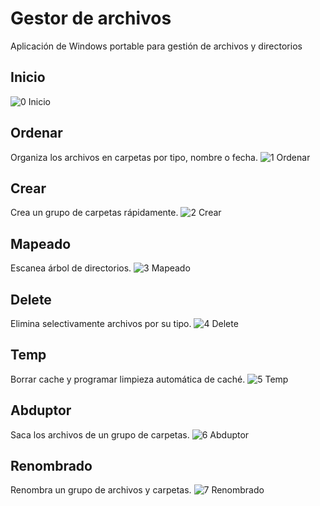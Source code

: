 # Gestor de archivos
Aplicación de Windows portable para gestión de archivos y directorios

## Inicio
![0 Inicio](https://user-images.githubusercontent.com/54257745/120906912-a8222400-c65d-11eb-9b21-249788be314a.png)

## Ordenar
Organiza los archivos en carpetas por tipo, nombre o fecha.
![1 Ordenar](https://user-images.githubusercontent.com/54257745/120906913-a8baba80-c65d-11eb-964c-baf60c8341d6.png)

## Crear
Crea un grupo de carpetas rápidamente.
![2 Crear](https://user-images.githubusercontent.com/54257745/120906914-a8baba80-c65d-11eb-9547-78f7264f4f37.png)

## Mapeado
Escanea árbol de directorios.
![3 Mapeado](https://user-images.githubusercontent.com/54257745/120906915-a8baba80-c65d-11eb-949c-b5a4132ca7d2.png)

## Delete
Elimina selectivamente archivos por su tipo.
![4 Delete](https://user-images.githubusercontent.com/54257745/120906916-a9535100-c65d-11eb-92c6-320ee0a5d04f.png)

## Temp
Borrar cache y programar limpieza automática de caché.
![5 Temp](https://user-images.githubusercontent.com/54257745/120906917-a9535100-c65d-11eb-8e52-56fafef49431.png)

## Abduptor
Saca los archivos de un grupo de carpetas.
![6 Abduptor](https://user-images.githubusercontent.com/54257745/120906918-a9ebe780-c65d-11eb-8979-fe432271207f.png)

## Renombrado
Renombra un grupo de archivos y carpetas.
![7 Renombrado](https://user-images.githubusercontent.com/54257745/120906919-a9ebe780-c65d-11eb-9332-6641417d4a25.png)
